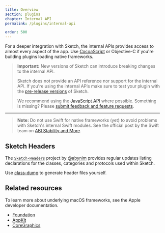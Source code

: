 ```yaml
---
title: Overview
section: plugins
chapter: Internal API
permalink: /plugins/internal-api

order: 500
---
```


For a deeper integration with Sketch, the internal APIs provides access to almost every aspect of the app. Use [CocoaScript](/plugins/cocoascript) or Objective-C if you're building plugins loading native frameworks.

> **Important:** New versions of Sketch can introduce breaking changes to the internal API.
>
> Sketch does not provide an API reference nor support for the internal API. If you're using the internal APIs make sure to test your plugin with the [pre-release versions](https://sketch.com/beta) of Sketch.
>
> We recommend using the [JavaScript API](plugins/javascript) where possible. Something is missing? Please [submit feedback and feature requests](https://github.com/BohemianCoding/SketchAPI/issues).

---

> **Note:** Do not use Swift for native frameworks (yet) to avoid problems with Sketch's internal Swift modules. See the official post by the Swift team on [ABI Stability and More](https://swift.org/blog/abi-stability-and-more/).

## Sketch Headers

The [`Sketch-Headers`](https://github.com/abynim/Sketch-Headers) project by [@abynim](https://github.com/abynim) provides regular updates listing declarations for the classes, categories and protocols used within Sketch.

Use [class-dump](http://stevenygard.com/projects/class-dump/) to generate header files yourself.

## Related resources

To learn more about underlying macOS frameworks, see the Apple developer documentation.

- [Foundation](https://developer.apple.com/documentation/foundation)
- [AppKit](https://developer.apple.com/documentation/appkit)
- [CoreGraphics](https://developer.apple.com/documentation/coregraphics)
